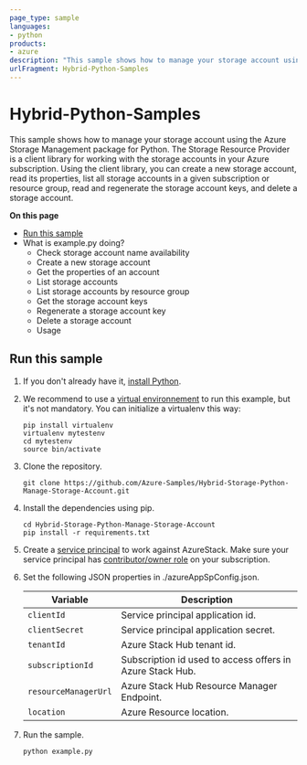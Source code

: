 ```yaml
---
page_type: sample
languages:
- python
products:
- azure
description: "This sample shows how to manage your storage account using the Azure Storage Management package for Python."
urlFragment: Hybrid-Python-Samples
---
```


# Hybrid-Python-Samples

This sample shows how to manage your storage account using the Azure Storage Management package for Python. The Storage Resource Provider is a client library for working with the storage accounts in your Azure subscription. Using the client library, you can create a new storage account, read its properties, list all storage accounts in a given subscription or resource group, read and regenerate the storage account keys, and delete a storage account.  

**On this page**

- [Run this sample](#run)
- What is example.py doing?
    - Check storage account name availability
    - Create a new storage account
    - Get the properties of an account
    - List storage accounts
    - List storage accounts by resource group
    - Get the storage account keys
    - Regenerate a storage account key
    - Delete a storage account
    - Usage

<a id="run"></a>
## Run this sample

1. If you don't already have it, [install Python](https://www.python.org/downloads/).

1. We recommend to use a [virtual environnement](https://docs.python.org/3/tutorial/venv.html) to run this example, but it's not mandatory. You can initialize a virtualenv this way:

    ```
    pip install virtualenv
    virtualenv mytestenv
    cd mytestenv
    source bin/activate
    ```

1. Clone the repository.

    ```
    git clone https://github.com/Azure-Samples/Hybrid-Storage-Python-Manage-Storage-Account.git
    ```

1. Install the dependencies using pip.

    ```
    cd Hybrid-Storage-Python-Manage-Storage-Account
    pip install -r requirements.txt
    ```

1. Create a [service principal](https://docs.microsoft.com/en-us/azure/azure-stack/azure-stack-create-service-principals) to work against AzureStack. Make sure your service principal has [contributor/owner role](https://docs.microsoft.com/en-us/azure/azure-stack/azure-stack-create-service-principals#assign-role-to-service-principal) on your subscription.

1. Set the following JSON properties in ./azureAppSpConfig.json.

    | Variable              | Description                                                 |
    |-----------------------|-------------------------------------------------------------|
    | `clientId`            | Service principal application id.                            |
    | `clientSecret`        | Service principal application secret.                        |
    | `tenantId`            | Azure Stack Hub tenant id.                                   |
    | `subscriptionId`      | Subscription id used to access offers in Azure Stack Hub.    |
    | `resourceManagerUrl`  | Azure Stack Hub Resource Manager Endpoint.                   |
    | `location`            | Azure Resource location.                                     |

1. Run the sample.

    ```
    python example.py
    ```

